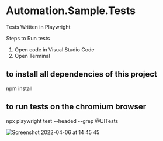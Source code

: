 # Automation.Sample.Tests
Tests Written in Playwright 


Steps to Run tests

1. Open code in Visual Studio Code
2. Open Terminal 

## to install all dependencies of this project
npm install 

## to run tests on the chromium browser 
npx playwright test --headed --grep @UITests


![Screenshot 2022-04-06 at 14 45 45](https://user-images.githubusercontent.com/6851548/161993476-0b45a14a-d704-490f-8670-5e98ddb6be87.png)

